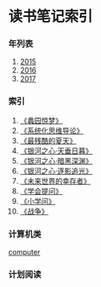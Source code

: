 读书笔记索引
====================

### 年列表
1. [2015](2015/README2015.md)
2. [2016](2016/README2016.md)
3. [2017](2017/README2017.md)


### 索引
1. [《蠡园惊梦》](rn2018_001.md)
2. [《系统化思维导论》](rn2018_002.md)
3. [《最残酷的夏天》](rn2018_003.md)
4. [《银河之心·天垂日暮》](rn2018_004.md)
5. [《银河之心·暗黑深渊》](rn2018_005.md)
6. [《银河之心·逐影追光》](rn2018_006.md)
7. [《未来世界的幸存者》](rn2018_007.md)
8. [《学会提问》](rn2018_008.md)
9. [《小学问》](rn2018_009.md)
10. [《战争》](rn2018_010.md)




### 计算机类
[computer](computer/README.md)

### 计划阅读

